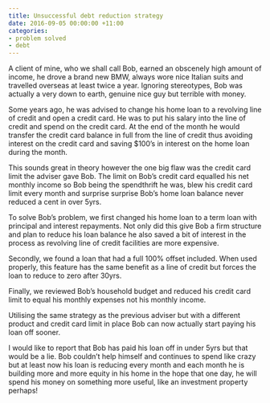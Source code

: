 ```yaml
---
title: Unsuccessful debt reduction strategy
date: 2016-09-05 00:00:00 +11:00
categories: 
- problem solved
- debt
---
```


A client of mine, who we shall call Bob, earned an obscenely high amount of income, he drove a brand new BMW, always wore nice Italian suits and travelled overseas at least twice a year.  Ignoring stereotypes, Bob was actually a very down to earth, genuine nice guy but terrible with money.

Some years ago, he was advised to change his home loan to a revolving line of credit and open a credit card.  He was to put his salary into the line of credit and spend on the credit card.  At the end of the month he would transfer the credit card balance in full from the line of credit thus avoiding interest on the credit card and saving $100’s in interest on the home loan during the month.

This sounds great in theory however the one big flaw was the credit card limit the adviser gave Bob.  The limit on Bob’s credit card equalled his net monthly income so Bob being the spendthrift he was, blew his credit card limit every month and surprise surprise Bob’s home loan balance never reduced a cent in over 5yrs.

To solve Bob’s problem, we first changed his home loan to a term loan with principal and interest repayments.  Not only did this give Bob a firm structure and plan to reduce his loan balance he also saved a bit of interest in the process as revolving line of credit facilities are more expensive.

Secondly, we found a loan that had a full 100% offset included.  When used properly, this feature has the same benefit as a line of credit but forces the loan to reduce to zero after 30yrs.

Finally, we reviewed Bob’s household budget and reduced his credit card limit to equal his monthly expenses not his monthly income.

Utilising the same strategy as the previous adviser but with a different product and credit card limit in place Bob can now actually start paying his loan off sooner.

I would like to report that Bob has paid his loan off in under 5yrs but that would be a lie.  Bob couldn’t help himself and continues to spend like crazy but at least now his loan is reducing every month and each month he is building more and more equity in his home in the hope that one day, he will spend his money on something more useful, like an investment property perhaps!
